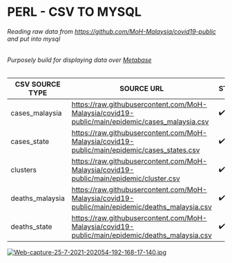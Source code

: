 # PERL - CSV TO MYSQL
###### Reading raw data from https://github.com/MoH-Malaysia/covid19-public and put into mysql
###### Purposely build for displaying data over [Metabase](https://www.metabase.com/)


| CSV SOURCE TYPE              | SOURCE URL                                                                                      | STATUS             |
| -----------------------------| ----------------------------------------------------------------------------------------------- |--------------------|
| cases_malaysia               | https://raw.githubusercontent.com/MoH-Malaysia/covid19-public/main/epidemic/cases_malaysia.csv  | :heavy_check_mark: |
| cases_state                  | https://raw.githubusercontent.com/MoH-Malaysia/covid19-public/main/epidemic/cases_states.csv    | :heavy_check_mark: |
| clusters                     | https://raw.githubusercontent.com/MoH-Malaysia/covid19-public/main/epidemic/cluster.csv         | :heavy_check_mark: |
| deaths_malaysia			   | https://raw.githubusercontent.com/MoH-Malaysia/covid19-public/main/epidemic/deaths_malaysia.csv | :heavy_check_mark: |
| deaths_state			       | https://raw.githubusercontent.com/MoH-Malaysia/covid19-public/main/epidemic/deaths_malaysia.csv | :heavy_check_mark: |

  
[![Web-capture-25-7-2021-202054-192-168-17-140.jpg](https://i.postimg.cc/MZgM131D/Web-capture-25-7-2021-202054-192-168-17-140.jpg)](https://postimg.cc/0rdysfWM)
